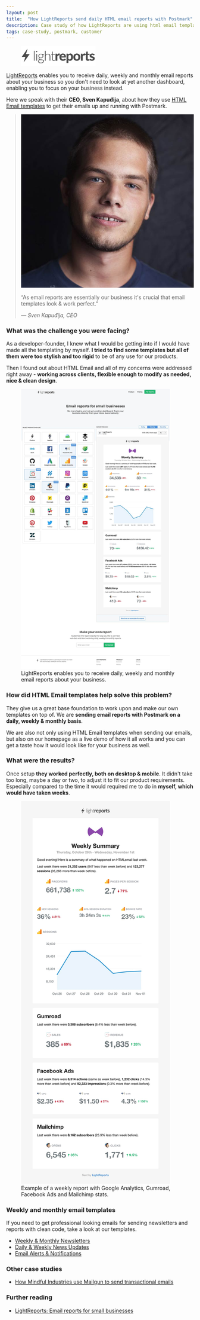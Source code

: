 ```yaml
---
layout: post
title:  "How LightReports send daily HTML email reports with Postmark"
description: Case study of how LightReports are using html email templates. Connect all the services your business uses and receive reports to your inbox daily, weekly or monthly.
tags: case-study, postmark, customer
---
```


<figure class="blog--image">
  <img src="/img/lightreports-logo.gif" alt="LightReports Logo" width="200">
</figure>

<a href="https://lightreports.com/for/htmlemail" target="_blank">LightReports</a> enables you to receive daily, weekly and monthly email reports about your business so you don't need to look at yet another dashboard, enabling you to focus on your business instead.

Here we speak with their **CEO, Sven Kapuđija**, about how they use <a href="https://htmlemail.io#templates">HTML Email templates</a> to get their emails up and running with Postmark.

<blockquote>
  <img src="/img/lightreports-sven.jpg" alt="Sven Kapuđija" class="blockquote-avatar">
  <p>&ldquo;As email reports are essentially our business it's crucial that email templates look &amp; work perfect.&rdquo;</p>
  <cite>&mdash; Sven Kapuđija, CEO</cite>
</blockquote>

### What was the challenge you were facing?

As a developer-founder, I knew what I would be getting into if I would have made all the templating by myself. **I tried to find some templates but all of them were too stylish and too rigid** to be of any use for our products. 

Then I found out about HTML Email and all of my concerns were addressed right away - **working across clients, flexible enough to modify as needed, nice & clean design**.

<figure class="blog--image">
  <img src="/img/lightreports1.jpg" alt="LightReports" width="400">
  <figcaption>LightReports enables you to receive daily, weekly and monthly email reports about your business.</figcaption>
</figure>

### How did HTML Email templates help solve this problem?

They give us a great base foundation to work upon and make our own templates on top of. We are **sending email reports with Postmark on a daily, weekly & monthly basis**. 

We are also not only using HTML Email templates when sending our emails, but also on our homepage as a live demo of how it all works and you can get a taste how it would look like for your business as well.

### What were the results?

Once setup **they worked perfectly, both on desktop & mobile**. It didn't take too long, maybe a day or two, to adjust it to fit our product requirements. Especially compared to the time it would required me to do in **myself, which would have taken weeks**.

<figure class="blog--image">
  <img src="/img/lightreports2.jpg" alt="LightReports" width="400">
  <figcaption>Example of a weekly report with Google Analytics, Gumroad, Facebook Ads and Mailchimp stats.</figcaption>
</figure>

### Weekly and monthly email templates

If you need to get professional looking emails for sending newsletters and reports with clean code, take a look at our templates.

* [Weekly &amp; Monthly Newsletters](/templates/newsletter)
* [Daily &amp; Weekly News Updates](/templates/rss)
* [Email Alerts &amp; Notifications](/templates/alert-success)

### Other case studies

* [How Mindful Industries use Mailgun to send transactional emails](/blog/mindful-industries-mailgun-case-study)


### Further reading

* [LightReports: Email reports for small businesses](https://lightreports.com)

